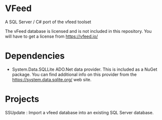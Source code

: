 # VFeed
A SQL Server / C# port of the vfeed toolset

The vFeed database is licensed and is not included in this repository. You will have to get a license from https://vfeed.io/

Dependencies
============

- System.Data.SQLLite ADO.Net data provider. This is included as a NuGet package. You can find additional info on this provider from the https://system.data.sqlite.org/ web site.

Projects
========

SSUpdate : Import a vfeed database into an existing SQL Server database.
